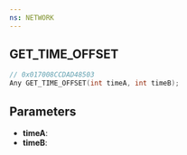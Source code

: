 ```yaml
---
ns: NETWORK
---
```

## GET_TIME_OFFSET

```c
// 0x017008CCDAD48503
Any GET_TIME_OFFSET(int timeA, int timeB);
```

## Parameters
* **timeA**:
* **timeB**:
